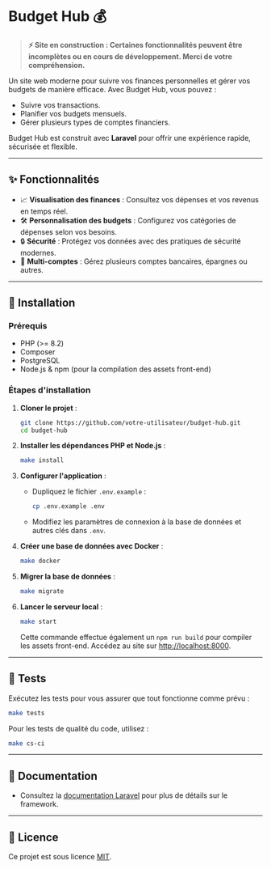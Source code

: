 # Budget Hub 💰

> **⚡ Site en construction : Certaines fonctionnalités peuvent être incomplètes ou en cours de développement. Merci de votre compréhension.**

Un site web moderne pour suivre vos finances personnelles et gérer vos budgets de manière efficace. Avec Budget Hub, vous pouvez :
- Suivre vos transactions.
- Planifier vos budgets mensuels.
- Gérer plusieurs types de comptes financiers.

Budget Hub est construit avec **Laravel** pour offrir une expérience rapide, sécurisée et flexible.

---

## ✨ Fonctionnalités
- 📈 **Visualisation des finances** : Consultez vos dépenses et vos revenus en temps réel.
- 🛠️ **Personnalisation des budgets** : Configurez vos catégories de dépenses selon vos besoins.
- 🔒 **Sécurité** : Protégez vos données avec des pratiques de sécurité modernes.
- 📂 **Multi-comptes** : Gérez plusieurs comptes bancaires, épargnes ou autres.

---

## 🚀 Installation

### Prérequis
- PHP (>= 8.2)
- Composer
- PostgreSQL
- Node.js & npm (pour la compilation des assets front-end)

### Étapes d'installation

1. **Cloner le projet** :
   ```bash
   git clone https://github.com/votre-utilisateur/budget-hub.git
   cd budget-hub
   ```

2. **Installer les dépendances PHP et Node.js** :
   ```bash
   make install
   ```

3. **Configurer l'application** :
   - Dupliquez le fichier `.env.example` :
     ```bash
     cp .env.example .env
     ```
   - Modifiez les paramètres de connexion à la base de données et autres clés dans `.env`.

4. **Créer une base de données avec Docker** :
   ```bash
   make docker
   ```

5. **Migrer la base de données** :
   ```bash
   make migrate
   ```

6. **Lancer le serveur local** :
   ```bash
   make start
   ```
   Cette commande effectue également un `npm run build` pour compiler les assets front-end.
   Accédez au site sur [http://localhost:8000](http://localhost:8000).

---

## 🧪 Tests
Exécutez les tests pour vous assurer que tout fonctionne comme prévu :
```bash
make tests
```

Pour les tests de qualité du code, utilisez :
```bash
make cs-ci
```

---

## 📒 Documentation
- Consultez la [documentation Laravel](https://laravel.com/docs) pour plus de détails sur le framework.

---

## 📔 Licence
Ce projet est sous licence [MIT](LICENSE).
